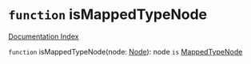 # `function` isMappedTypeNode

[Documentation Index](../README.md)

`function` isMappedTypeNode(node: [Node](../interface.Node/README.md)): node `is` [MappedTypeNode](../interface.MappedTypeNode/README.md)
